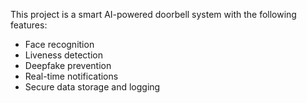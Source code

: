 This project is a smart AI-powered doorbell system with the following features:
- Face recognition
- Liveness detection
- Deepfake prevention
- Real-time notifications
- Secure data storage and logging

